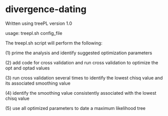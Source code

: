 # divergence-dating

Written using treePL version 1.0


usage: treepl.sh config_file 


The treepl.sh script will perform the following:


  (1) prime the analysis and identify suggested optimization parameters
  
  (2) add code for cross validation and run cross validation to optimize the opt and optad values
  
  (3) run cross validation several times to identify the lowest chisq value and its associated smoothing value
  
  (4) identify the smoothing value consistently associated with the lowest chisq value
  
  (5) use all optimized parameters to date a maximum likelihood tree
